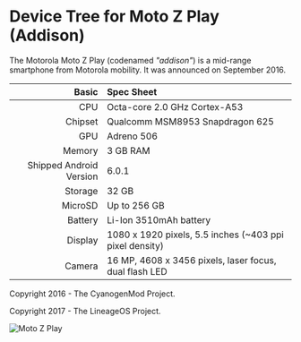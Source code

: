 Device Tree for Moto Z Play (Addison)
===========================================

The Motorola Moto Z Play (codenamed _"addison"_) is a mid-range smartphone from Motorola mobility.
It was announced on September 2016.

Basic   | Spec Sheet
-------:|:-------------------------
CPU     | Octa-core 2.0 GHz Cortex-A53
Chipset | Qualcomm MSM8953 Snapdragon 625
GPU     | Adreno 506
Memory  | 3 GB RAM
Shipped Android Version | 6.0.1
Storage | 32 GB
MicroSD | Up to 256 GB
Battery | Li-Ion 3510mAh battery
Display | 1080 x 1920 pixels, 5.5 inches (~403 ppi pixel density)
Camera  | 16 MP, 4608 x 3456 pixels, laser focus, dual flash LED

Copyright 2016 - The CyanogenMod Project.

Copyright 2017 - The LineageOS Project.

![Moto Z Play](https://www.motorola.in/sites/default/files/styles/vendor_image_tablet_2x/public/library/in/products/moto-z-play-new-viz/moto-z-play-blk-row.jpg "Moto Z Play")
